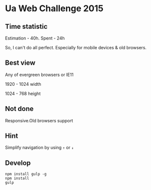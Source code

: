 Ua Web Challenge 2015
=============

## Time statistic
Estimation - 40h. Spent - 24h

So, I can't do all perfect. Especially for mobile devices & old browsers.

## Best view
Any of evergreen browsers or IE11

1920 - 1024 width

1024 - 768 height


## Not done
Responsive.Old browsers support

## Hint
Simplify navigation by using `↑` or `↓`

## Develop
```
npm install gulp -g
npm install
gulp
```
